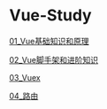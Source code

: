 # Vue-Study
[01_Vue基础知识和原理](https://github.com/zhang2657977442/Vue-Study/blob/master/Vue%E5%9F%BA%E7%A1%80%E7%9F%A5%E8%AF%86%E5%92%8C%E5%8E%9F%E7%90%86.md)

[02_Vue脚手架和进阶知识](https://github.com/zhang2657977442/Vue-Study/blob/master/Vue%E8%84%9A%E6%89%8B%E6%9E%B6%E5%92%8C%E8%BF%9B%E9%98%B6%E7%9F%A5%E8%AF%86.md)

[03_Vuex](https://github.com/zhang2657977442/Vue-Study/blob/master/Vuex.md)

[04_路由](https://github.com/zhang2657977442/Vue-Study/blob/master/%E8%B7%AF%E7%94%B1.md)

